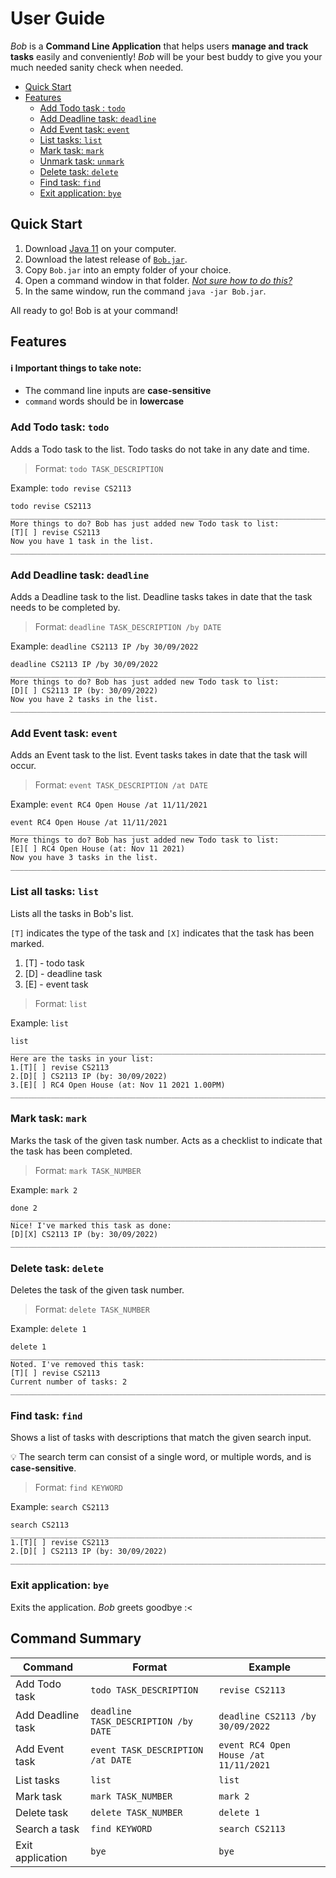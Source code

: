 # User Guide
_Bob_ is a **Command Line Application** that helps users **manage and track tasks** easily and conveniently!
_Bob_ will be your best buddy to give you your much needed sanity check when needed.

- [Quick Start](#quick-start)
- [Features](#features)
  - [Add Todo task : `todo`](#add-todo-task-todo)
  - [Add Deadline task: `deadline`](#add-deadline-task-deadline)
  - [Add Event task: `event`](#add-event-task-event)
  - [List tasks: `list`](#list-tasks-list)
  - [Mark task: `mark`](#mark-task-mark)
  - [Unmark task: `unmark`](#unmark-task-unmark)
  - [Delete task: `delete`](#delete-task-delete)
  - [Find task: `find`](#find-task-find)
  - [Exit application: `bye`](#exit-application-bye)

## Quick Start
1. Download [Java 11](https://www.oracle.com/java/technologies/downloads/) on your computer.
2. Download the latest release of [`Bob.jar`](https://github.com/qianz-z/ip/releases).
3. Copy `Bob.jar` into an empty folder of your choice.
4. Open a command window in that folder. [_Not sure how to do this?_](https://www.groovypost.com/howto/open-command-window-terminal-window-specific-folder-windows-mac-linux/)
5. In the same window, run the command `java -jar Bob.jar`. 

All ready to go! Bob is at your command!

## Features 
#### ℹ️ Important things to take note:
- The command line inputs are **case-sensitive**
- `command` words should be in **lowercase**



### Add Todo task: `todo`
Adds a Todo task to the list. Todo tasks do not take in any date and time.

> Format: `todo TASK_DESCRIPTION`

Example: `todo revise CS2113`
````
todo revise CS2113
_________________________________________________________________________________
More things to do? Bob has just added new Todo task to list:
[T][ ] revise CS2113
Now you have 1 task in the list.
_________________________________________________________________________________
````

### Add Deadline task: `deadline`
Adds a Deadline task to the list. Deadline tasks takes in date that the task needs to be completed by.

> Format: `deadline TASK_DESCRIPTION /by DATE`

Example: `deadline CS2113 IP /by 30/09/2022`
````
deadline CS2113 IP /by 30/09/2022
_________________________________________________________________________________
More things to do? Bob has just added new Todo task to list:
[D][ ] CS2113 IP (by: 30/09/2022)
Now you have 2 tasks in the list.
_________________________________________________________________________________
````

### Add Event task: `event`
Adds an Event task to the list. Event tasks takes in date that the task will occur.

> Format: `event TASK_DESCRIPTION /at DATE`

Example: `event RC4 Open House /at 11/11/2021`
````
event RC4 Open House /at 11/11/2021
_________________________________________________________________________________
More things to do? Bob has just added new Todo task to list:
[E][ ] RC4 Open House (at: Nov 11 2021)
Now you have 3 tasks in the list.
_________________________________________________________________________________
````

### List all tasks: `list`
Lists all the tasks in Bob's list. 

`[T]` indicates the type of the task and `[X]` indicates that the task has been marked.
1. [T] - todo task
2. [D] - deadline task
3. [E] - event task
>Format: `list`

Example: `list`
````
list
_________________________________________________________________________________
Here are the tasks in your list:
1.[T][ ] revise CS2113
2.[D][ ] CS2113 IP (by: 30/09/2022)
3.[E][ ] RC4 Open House (at: Nov 11 2021 1.00PM)
_________________________________________________________________________________
````

### Mark task: `mark`
Marks the task of the given task number. Acts as a checklist to indicate that the task has been completed.

> Format: `mark TASK_NUMBER`

Example: `mark 2`
````
done 2
_________________________________________________________________________________
Nice! I've marked this task as done:
[D][X] CS2113 IP (by: 30/09/2022)
__________________________________________________________________________________
````

### Delete task: `delete`
Deletes the task of the given task number.

> Format: `delete TASK_NUMBER`

Example: `delete 1`
````
delete 1
_________________________________________________________________________________
Noted. I've removed this task: 
[T][ ] revise CS2113
Current number of tasks: 2
_________________________________________________________________________________
````

### Find task: `find`
Shows a list of tasks with descriptions that match the given search input.

:bulb: The search term can consist of a single word, or multiple words, and is **case-sensitive**.

> Format: `find KEYWORD`

Example: `search CS2113`
````
search CS2113
_________________________________________________________________________________
1.[T][ ] revise CS2113
2.[D][ ] CS2113 IP (by: 30/09/2022)
_________________________________________________________________________________
````

### Exit application: `bye`
Exits the application. _Bob_ greets goodbye :<



## Command Summary

Command | Format | Example
------ | ------ | -------
Add Todo task |  `todo TASK_DESCRIPTION` | `revise CS2113`
Add Deadline task | `deadline TASK_DESCRIPTION /by DATE` | `deadline CS2113 /by 30/09/2022`
Add Event task | `event TASK_DESCRIPTION /at DATE` |  `event RC4 Open House /at 11/11/2021`
List tasks | `list` | `list`
Mark task | `mark TASK_NUMBER` | `mark 2`
Delete task | `delete TASK_NUMBER` | `delete 1`
Search a task | `find KEYWORD` | `search CS2113`
Exit application | `bye` | `bye`
